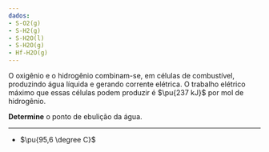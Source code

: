 ```yaml
---
dados:
- S-O2(g)
- S-H2(g)
- S-H2O(l)
- S-H2O(g)
- Hf-H2O(g)
---
```


O oxigênio e o hidrogênio combinam-se, em células de combustível, produzindo água líquida e gerando corrente elétrica. O trabalho elétrico máximo que essas células podem produzir é $\pu{237 kJ}$ por mol de hidrogênio.

**Determine** o ponto de ebulição da água.

---

- $\pu{95,6 \degree C}$